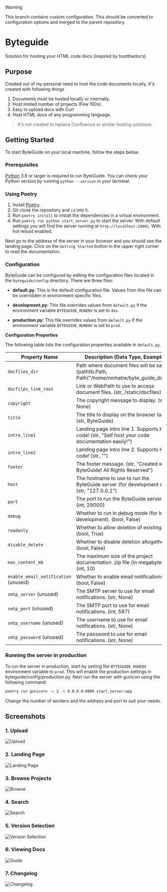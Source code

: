 > [!WARNING]
> This branch contains custom configuration. This should be converted to configuration options and merged to the parent repository.


# Byteguide
Solution for hosting your HTML code docs (inspired by hostthedocs)

## Purpose

Created out of my personal need to host the code documents locally. It's created with following things

1. Documents must be hosted locally or internally.
2. Host limited number of projects (Few 100s).
3. Easy to upload docs with Curl
4. Host HTML docs of any programming language.

> It's not created to replace Confluence or similar hosting solutions.

## Getting Started

To start ByteGuide on your local machine, follow the steps below.

### Prerequisites

[Python](https://www.python.org/downloads/) 3.8 or larger is required to run ByteGuide. You can check your Python version by running `python --version` in your terminal.

### Using Poetry

1. Install [Poetry](https://python-poetry.org/docs/#installation).
2. Git clone the repository and `cd` into it.
3. Run `poetry install` to install the dependencies in a virtual environment.
4. Run `poetry run python start_server.py` to start the server. With default settings you will find the server running at `http://localhost:29001`. With hot reload enabled.

Next go to the address of the server in your browser and you should see the landing page. Click on the `Getting Started` button in the upper right corner to read the documentation.

### Configuration

ByteGuide can be configured by editing the configuration files located in the `byteguide/config` directory. There are three files:

* **default.py**: This is the default configuration file. Values from this file can be overridden in environment-specific files.

* **development.py**: This file overrides values from `default.py` if the environment variable `BYTEGUIDE_RUNENV` is set to `dev`.

* **production.py**: This file overrides values from `default.py` if the environment variable `BYTEGUIDE_RUNENV` is set to `prod`.

**Configuration Properties**

The following table lists the configuration properties available in `default.py`.

| Property Name | Description (Data Type, Example) |
|---|---|
| `docfiles_dir` | Path where document files will be saved. (pathlib.Path, Path("/home/nmhatre/byte_guide_docs")) |
| `docfiles_link_root` | Link or WebPath to use to access document files. (str, /static/docfiles) |
| `copyright` | The copyright message to display. (str, None) |
| `title` | The title to display on the browser tab. (str, ByteGuide) |
| `intro_line1` | Landing page intro line 1. Supports HTML code! (str, "Self host your code documentation easily!") |
| `intro_line2` | Landing page intro line 2. Supports HTML code! (str, "") |
| `footer` | The footer message. (str, "Created with ByteGuide! All Rights Reserved") |
| `host` | The hostname to use to run the ByteGuide server (for development only). (str, "127.0.0.1") |
| `port` | The port to run the ByteGuide server on. (int, 29000) |
| `debug` | Whether to run in debug mode (for local development). (bool, False) |
| `readonly` | Whether to allow deletion of existing files. (bool, True) |
| `disable_delete` | Whether to disable deletion altogether. (bool, False) |
| `max_content_mb` | The maximum size of the project documentation .zip file (in megabytes). (int, 10) |
| `enable_email_notification` (unused) | Whether to enable email notifications. (bool, False) |
| `smtp_server` (unused) | The SMTP server to use for email notifications. (str, None) |
| `smtp_port` (unused) | The SMTP port to use for email notifications. (int, 587) |
| `smtp_username` (unused) | The username to use for email notifications. (str, None) |
| `smtp_password` (unused) | The password to use for email notifications. (str, None)

### Running the server in production

To run the server in production, start by setting the `BYTEGUIDE_RUNENV` environment variable to `prod`. This will enable the production settings in byteguide/config/production.py. Next run the server with gunicon using the following command:

```bash
poetry run gunicorn -w 2 -b 0.0.0.0:8000 start_server:app
```

Change the number of workers and the address and port to suit your needs.

## Screenshots

### 1. Upload

![Upload](byteguide/static/upload_zip.png)

### 2. Landing Page

![Landing Page](byteguide/static/landing.png)

### 3. Browse Projects

![Browse](byteguide/static/browse.png)

### 4. Search

![Search](byteguide/static/search.png)

### 5. Version Selection

![Version Selection](byteguide/static/version_selection.png)

### 6. Viewing Docs

![Guide](byteguide/static/guide-1.png)

### 7. Changelog

![Changelog](byteguide/static/changelog.png)
